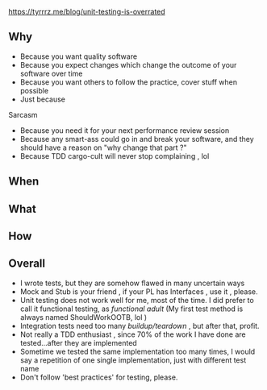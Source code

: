 https://tyrrrz.me/blog/unit-testing-is-overrated


## Why
- Because you want quality software
- Because you expect changes which change the outcome of your software over time
- Because you want others to follow the practice, cover stuff when possible
- Just because

Sarcasm
- Because you need it for your next performance review session
- Because any smart-ass could go in and break your software, and they should have a reason on "why change that part ?"
- Because TDD cargo-cult will never stop complaining , lol

## When


## What


## How


## Overall
- I wrote tests, but they are somehow flawed in many uncertain ways
- Mock and Stub is your friend , if your PL has Interfaces , use it , please.
- Unit testing does not work well for me, most of the time. I did prefer to call it functional testing, as *functional adult*  (My first test method is always named ShouldWorkOOTB, lol )
- Integration tests need too many *buildup/teardown* , but after that, profit.
- Not really a TDD enthusiast , since 70% of the work I have done are tested...after they are implemented
- Sometime we tested the same implementation too many times, I would say a repetition of one single implementation, just with different test name
- Don't follow 'best practices' for testing, please.